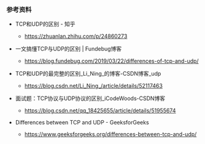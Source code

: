 

### 参考资料

* TCP和UDP的区别 - 知乎 
    * https://zhuanlan.zhihu.com/p/24860273

* 一文搞懂TCP与UDP的区别 | Fundebug博客 
    * https://blog.fundebug.com/2019/03/22/differences-of-tcp-and-udp/

* TCP和UDP的最完整的区别_Li_Ning_的博客-CSDN博客_udp 
    * https://blog.csdn.net/Li_Ning_/article/details/52117463

* 面试题：TCP协议与UDP协议的区别_iCodeWoods-CSDN博客 
    * https://blog.csdn.net/qq_18425655/article/details/51955674

* Differences between TCP and UDP - GeeksforGeeks 
    * https://www.geeksforgeeks.org/differences-between-tcp-and-udp/

